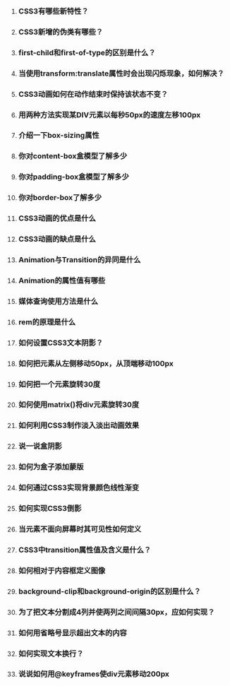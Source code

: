 1. ### CSS3有哪些新特性？

2. ### CSS3新增的伪类有哪些？

3. ### first-child和first-of-type的区别是什么？

4. ### 当使用transform:translate属性时会出现闪烁现象，如何解决？

5. ### CSS3动画如何在动作结束时保持该状态不变？

6. ### 用两种方法实现某DIV元素以每秒50px的速度左移100px

7. ### 介绍一下box-sizing属性

8. ### 你对content-box盒模型了解多少

9. ### 你对padding-box盒模型了解多少

10. ### 你对border-box了解多少

11. ### CSS3动画的优点是什么

12. ### CSS3动画的缺点是什么

13. ### Animation与Transition的异同是什么

14. ### Animation的属性值有哪些

15. ### 媒体查询使用方法是什么

16. ### rem的原理是什么

17. ### 如何设置CSS3文本阴影？

18. ### 如何把元素从左侧移动50px，从顶端移动100px

19. ### 如何把一个元素旋转30度

20. ### 如何使用matrix()将div元素旋转30度

21. ###  如何利用CSS3制作淡入淡出动画效果

22. ### 说一说盒阴影

23. ### 如何为盒子添加蒙版

24. ### 如何通过CSS3实现背景颜色线性渐变

25. ### 如何实现CSS3倒影

26. ### 当元素不面向屏幕时其可见性如何定义

27. ### CSS3中transition属性值及含义是什么？

28. ### 如何相对于内容框定义图像

29. ### background-clip和background-origin的区别是什么？

30. ### 为了把文本分割成4列并使两列之间间隔30px，应如何实现？

31. ### 如何用省略号显示超出文本的内容

32. ### 如何实现文本换行？

33. ### 说说如何用@keyframes使div元素移动200px